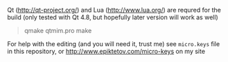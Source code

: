 Qt (http://qt-project.org/) and Lua (http://www.lua.org/) are requred for the
build (only tested with Qt 4.8, but hopefully later version will work as well)

> qmake qtmim.pro
> make

For help with the editing (and you will need it, trust me) see `micro.keys`
file in this repository, or http://www.epiktetov.com/micro-keys on my site

